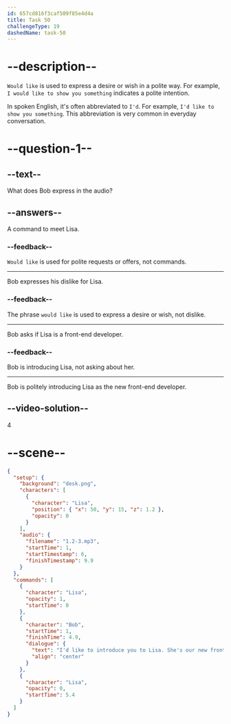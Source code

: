 ```yaml
---
id: 657cd816f3caf509f85e4d4a
title: Task 50
challengeType: 19
dashedName: task-50
---
```


<!--
AUDIO REFERENCE:
I'd like to introduce Lisa. She’s our new front-end developer.
-->

# --description--

`Would like` is used to express a desire or wish in a polite way. For example, `I would like to show you something` indicates a polite intention. 

In spoken English, it's often abbreviated to `I'd`. For example, `I'd like to show you something`. This abbreviation is very common in everyday conversation.

# --question-1--

## --text--

What does Bob express in the audio?

## --answers--

A command to meet Lisa.

### --feedback--

`Would like` is used for polite requests or offers, not commands.

---

Bob expresses his dislike for Lisa.

### --feedback--

The phrase `would like` is used to express a desire or wish, not dislike.

---

Bob asks if Lisa is a front-end developer.

### --feedback--

Bob is introducing Lisa, not asking about her.

---

Bob is politely introducing Lisa as the new front-end developer.

## --video-solution--

4

# --scene--

```json
{
  "setup": {
    "background": "desk.png",
    "characters": [
      {
        "character": "Lisa",
        "position": { "x": 50, "y": 15, "z": 1.2 },
        "opacity": 0
      }
    ],
    "audio": {
      "filename": "1.2-3.mp3",
      "startTime": 1,
      "startTimestamp": 6,
      "finishTimestamp": 9.9
    }
  },
  "commands": [
    {
      "character": "Lisa",
      "opacity": 1,
      "startTime": 0
    },
    {
      "character": "Bob",
      "startTime": 1,
      "finishTime": 4.9,
      "dialogue": {
        "text": "I'd like to introduce you to Lisa. She's our new front-end developer.",
        "align": "center"
      }
    },
    {
      "character": "Lisa",
      "opacity": 0,
      "startTime": 5.4
    }
  ]
}
```
